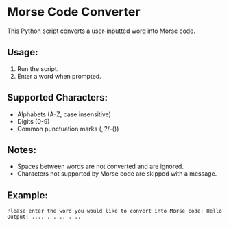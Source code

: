 # Morse Code Converter

This Python script converts a user-inputted word into Morse code.

## Usage:
1. Run the script.
2. Enter a word when prompted.

## Supported Characters:
- Alphabets (A-Z, case insensitive)
- Digits (0-9)
- Common punctuation marks (,.?/-())

## Notes:
- Spaces between words are not converted and are ignored.
- Characters not supported by Morse code are skipped with a message.

## Example:
    Please enter the word you would like to convert into Morse code: Hello
    Output: .... . .-.. .-.. ---
